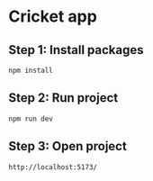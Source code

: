 # Cricket app


## Step 1: Install packages
```shell
npm install
```
## Step 2: Run project
```shell
npm run dev
```

## Step 3: Open project
```shell
http://localhost:5173/
```